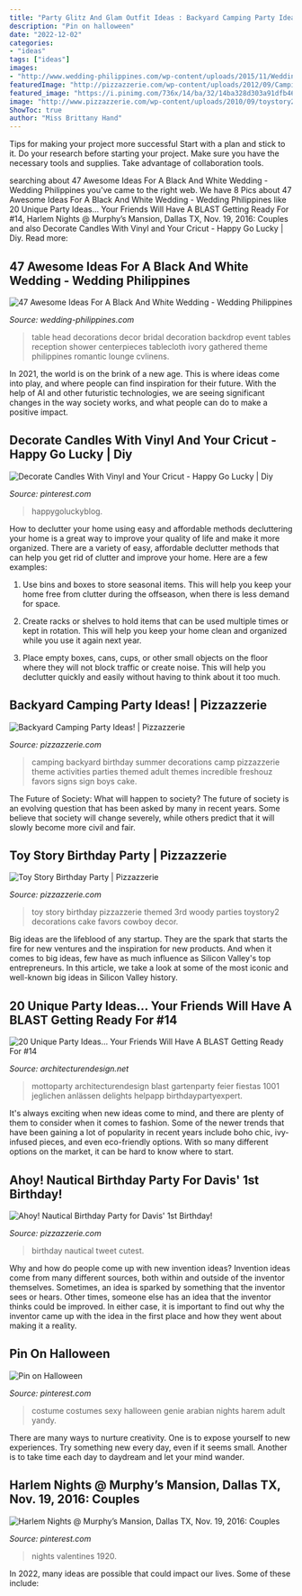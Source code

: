 ```yaml
---
title: "Party Glitz And Glam Outfit Ideas : Backyard Camping Party Ideas!"
description: "Pin on halloween"
date: "2022-12-02"
categories:
- "ideas"
tags: ["ideas"]
images:
- "http://www.wedding-philippines.com/wp-content/uploads/2015/11/Wedding-Philippines-47-Black-and-White-Wedding-Ideas-35-683x1024.jpg"
featuredImage: "http://pizzazzerie.com/wp-content/uploads/2012/09/Camping-Party-Ideas.jpg"
featured_image: "https://i.pinimg.com/736x/14/ba/32/14ba328d303a91dfb4601ee72b3f0d84--arabian-nights-costume-up-costumes.jpg"
image: "http://www.pizzazzerie.com/wp-content/uploads/2010/09/toystory2.jpg"
ShowToc: true
author: "Miss Brittany Hand"
---
```



Tips for making your project more successful
Start with a plan and stick to it.
Do your research before starting your project.
Make sure you have the necessary tools and supplies.
Take advantage of collaboration tools.

	

		
searching about 47 Awesome Ideas For A Black And White Wedding - Wedding Philippines you've came to the right web. We have 8 Pics about 47 Awesome Ideas For A Black And White Wedding - Wedding Philippines like 20 Unique Party Ideas… Your Friends Will Have A BLAST Getting Ready For #14, Harlem Nights @ Murphy’s Mansion, Dallas TX, Nov. 19, 2016: Couples and also Decorate Candles With Vinyl and Your Cricut - Happy Go Lucky | Diy. Read more:
		
    
## 47 Awesome Ideas For A Black And White Wedding - Wedding Philippines

<img loading=lazy src="http://www.wedding-philippines.com/wp-content/uploads/2015/11/Wedding-Philippines-47-Black-and-White-Wedding-Ideas-35-683x1024.jpg" onerror="this.onerror=null;this.src='https://tse2.mm.bing.net/th?id=OIP.LZKHp3K-ivjBg78t1NP8NAHaLG&amp;pid=15.1';" alt="47 Awesome Ideas For A Black And White Wedding - Wedding Philippines">

_Source: wedding-philippines.com_

>table head decorations decor bridal decoration backdrop event tables reception shower centerpieces tablecloth ivory gathered theme philippines romantic lounge cvlinens. 

	

In 2021, the world is on the brink of a new age. This is where ideas come into play, and where people can find inspiration for their future. With the help of AI and other futuristic technologies, we are seeing significant changes in the way society works, and what people can do to make a positive impact.

    
## Decorate Candles With Vinyl And Your Cricut - Happy Go Lucky | Diy

<img loading=lazy src="https://i.pinimg.com/736x/e3/c4/3f/e3c43f1119cd1273a9992779d300750e.jpg" onerror="this.onerror=null;this.src='https://tse1.mm.bing.net/th?id=OIP.XPMxw_vC4ASMweZbeDDkBAHaKA&amp;pid=15.1';" alt="Decorate Candles With Vinyl and Your Cricut - Happy Go Lucky | Diy">

_Source: pinterest.com_

>happygoluckyblog. 

	

How to declutter your home using easy and affordable methods
decluttering your home is a great way to improve your quality of life and make it more organized. There are a variety of easy, affordable declutter methods that can help you get rid of clutter and improve your home. Here are a few examples:
1. Use bins and boxes to store seasonal items. This will help you keep your home free from clutter during the offseason, when there is less demand for space.

2. Create racks or shelves to hold items that can be used multiple times or kept in rotation. This will help you keep your home clean and organized while you use it again next year.

3. Place empty boxes, cans, cups, or other small objects on the floor where they will not block traffic or create noise. This will help you declutter quickly and easily without having to think about it too much.


    
## Backyard Camping Party Ideas! | Pizzazzerie

<img loading=lazy src="http://pizzazzerie.com/wp-content/uploads/2012/09/Camping-Party-Ideas.jpg" onerror="this.onerror=null;this.src='https://tse2.mm.bing.net/th?id=OIP.rgLVEEEGqMJb_P25jIC8wQHaK-&amp;pid=15.1';" alt="Backyard Camping Party Ideas! | Pizzazzerie">

_Source: pizzazzerie.com_

>camping backyard birthday summer decorations camp pizzazzerie theme activities parties themed adult themes incredible freshouz favors signs sign boys cake. 

	

The Future of Society: What will happen to society?
The future of society is an evolving question that has been asked by many in recent years. Some believe that society will change severely, while others predict that it will slowly become more civil and fair.

    
## Toy Story Birthday Party | Pizzazzerie

<img loading=lazy src="http://www.pizzazzerie.com/wp-content/uploads/2010/09/toystory2.jpg" onerror="this.onerror=null;this.src='https://tse4.mm.bing.net/th?id=OIP.9K7pe1RNYyZJ5ZMQ4Mf0AgHaM5&amp;pid=15.1';" alt="Toy Story Birthday Party | Pizzazzerie">

_Source: pizzazzerie.com_

>toy story birthday pizzazzerie themed 3rd woody parties toystory2 decorations cake favors cowboy decor. 

	

Big ideas are the lifeblood of any startup. They are the spark that starts the fire for new ventures and the inspiration for new products. And when it comes to big ideas, few have as much influence as Silicon Valley's top entrepreneurs. In this article, we take a look at some of the most iconic and well-known big ideas in Silicon Valley history.

    
## 20 Unique Party Ideas… Your Friends Will Have A BLAST Getting Ready For #14

<img loading=lazy src="https://cdn.architecturendesign.net/wp-content/uploads/2016/05/AD-Unique-Party-Themes-02.jpg" onerror="this.onerror=null;this.src='https://tse3.mm.bing.net/th?id=OIP.PUaSgNIJ02lezm1Uzc7rogHaUJ&amp;pid=15.1';" alt="20 Unique Party Ideas… Your Friends Will Have A BLAST Getting Ready For #14">

_Source: architecturendesign.net_

>mottoparty architecturendesign blast gartenparty feier fiestas 1001 jeglichen anlässen delights helpapp birthdaypartyexpert. 

	

It's always exciting when new ideas come to mind, and there are plenty of them to consider when it comes to fashion. Some of the newer trends that have been gaining a lot of popularity in recent years include boho chic, ivy-infused pieces, and even eco-friendly options. With so many different options on the market, it can be hard to know where to start.

    
## Ahoy! Nautical Birthday Party For Davis&#039; 1st Birthday!

<img loading=lazy src="https://pizzazzerie.com/wp-content/uploads/2017/02/nautical-birthday-party.jpg" onerror="this.onerror=null;this.src='https://tse1.mm.bing.net/th?id=OIP.CwmZoiCJrOY0jVknZSqjJQHaLH&amp;pid=15.1';" alt="Ahoy! Nautical Birthday Party for Davis&#039; 1st Birthday!">

_Source: pizzazzerie.com_

>birthday nautical tweet cutest. 

	

Why and how do people come up with new invention ideas?
Invention ideas come from many different sources, both within and outside of the inventor themselves. Sometimes, an idea is sparked by something that the inventor sees or hears. Other times, someone else has an idea that the inventor thinks could be improved. In either case, it is important to find out why the inventor came up with the idea in the first place and how they went about making it a reality.

    
## Pin On Halloween

<img loading=lazy src="https://i.pinimg.com/736x/14/ba/32/14ba328d303a91dfb4601ee72b3f0d84--arabian-nights-costume-up-costumes.jpg" onerror="this.onerror=null;this.src='https://tse4.mm.bing.net/th?id=OIP.HjPEO5-RA8sCXbjPyTWZjgHaNV&amp;pid=15.1';" alt="Pin on Halloween">

_Source: pinterest.com_

>costume costumes sexy halloween genie arabian nights harem adult yandy. 

	

There are many ways to nurture creativity. One is to expose yourself to new experiences. Try something new every day, even if it seems small. Another is to take time each day to daydream and let your mind wander.

    
## Harlem Nights @ Murphy’s Mansion, Dallas TX, Nov. 19, 2016: Couples

<img loading=lazy src="https://i.pinimg.com/736x/da/af/3c/daaf3c21966910f22d3c8de9073c106d---costumes-harlem-nights.jpg" onerror="this.onerror=null;this.src='https://tse4.mm.bing.net/th?id=OIP.U9A5ar9mcj5X3J15xCwPMAHaJ8&amp;pid=15.1';" alt="Harlem Nights @ Murphy’s Mansion, Dallas TX, Nov. 19, 2016: Couples">

_Source: pinterest.com_

>nights valentines 1920. 

	

In 2022, many ideas are possible that could impact our lives. Some of these include: 

